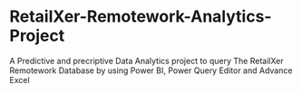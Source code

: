 # RetailXer-Remotework-Analytics-Project
A Predictive and precriptive Data Analytics project to query The RetailXer Remotework  Database by using Power BI, Power Query Editor and Advance Excel 
